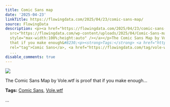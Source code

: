 ```yaml
---
title: Comic Sans map
date: '2025-04-23'
linkTitle: https://flowingdata.com/2025/04/23/comic-sans-map/
source: FlowingData
description: <p><a href="https://flowingdata.com/2025/04/23/comic-sans-map/"><img
  src="https://flowingdata.com/wp-content/uploads/2025/04/Comic-Sans-map-750x669.png"
  style="max-width:100%;height:auto" /></a></p>The Comic Sans Map by Vole.wtf is proof
  that if you make enough&#8230;<p><strong>Tags:</strong> <a href="https://flowingdata.com/tag/comic-sans/"
  rel="tag">Comic Sans</a>, <a href="https://flowingdata.com/tag/vole-wtf/" rel="tag">Vole.wtf</a></p>
  ...
disable_comments: true
---
```

<p><a href="https://flowingdata.com/2025/04/23/comic-sans-map/"><img src="https://flowingdata.com/wp-content/uploads/2025/04/Comic-Sans-map-750x669.png" style="max-width:100%;height:auto" /></a></p>The Comic Sans Map by Vole.wtf is proof that if you make enough&#8230;<p><strong>Tags:</strong> <a href="https://flowingdata.com/tag/comic-sans/" rel="tag">Comic Sans</a>, <a href="https://flowingdata.com/tag/vole-wtf/" rel="tag">Vole.wtf</a></p> ...